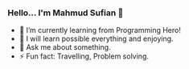 ### Hello... I'm Mahmud Sufian 👋 

- 🌱 I’m currently learning from Programming Hero! 
- 🤔 I will learn possible everything and enjoying.
- 💬 Ask me about something.
- ⚡ Fun fact: Travelling, Problem solving.
 
